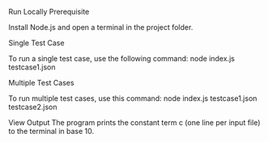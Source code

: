 Run Locally
Prerequisite

Install Node.js and open a terminal in the project folder.

Single Test Case

To run a single test case, use the following command:
node index.js testcase1.json

Multiple Test Cases

To run multiple test cases, use this command:
node index.js testcase1.json testcase2.json

View Output
The program prints the constant term c (one line per input file) to the terminal in base 10.
